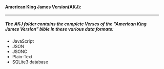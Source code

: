 #### American King James Version(AKJ):
----
##### The AKJ folder contains the complete Verses of the "American King James Version" bible in these various data formats:
* JavaScript
* JSON
* JSONC
* Plain-Text
* SQLite3 database